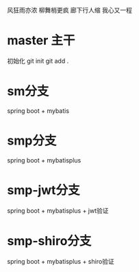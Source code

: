 风狂雨亦浓
柳舞梢更疯
廊下行人缩
我心又一程

# master 主干
初始化
git init
git add .

# sm分支
spring boot + mybatis

# smp分支
spring boot + mybatisplus

# smp-jwt分支
spring boot + mybatisplus + jwt验证

# smp-shiro分支
spring boot + mybatisplus + shiro验证
